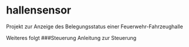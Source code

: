 # hallensensor
Projekt zur Anzeige des Belegungsstatus einer Feuerwehr-Fahrzeughalle

Weiteres folgt
###Steuerung
Anleitung zur Steuerung
